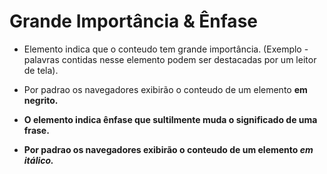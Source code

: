 # Grande Importância & Ênfase

- Elemento <strong></strong> indica que o conteudo tem grande importância.
  (Exemplo - palavras contidas nesse elemento podem ser destacadas por um leitor de tela).
- Por padrao os navegadores exibirão o conteudo de um elemento <strong> em negrito.

- O elemento <em></em> indica ênfase que sultilmente muda o significado de uma frase.
- Por padrao os navegadores exibirão o conteudo de um elemento <em> em itálico.
